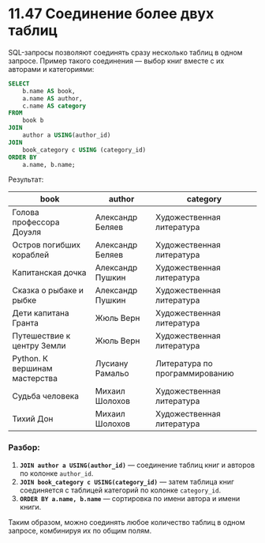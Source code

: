 # 11.47 Соединение более двух таблиц

SQL-запросы позволяют соединять сразу несколько таблиц в одном запросе. Пример такого соединения — выбор книг вместе с их авторами и категориями:

```sql
SELECT
    b.name AS book,
    a.name AS author,
    c.name AS category
FROM
    book b
JOIN
    author a USING(author_id)
JOIN
    book_category c USING (category_id)
ORDER BY
    a.name, b.name;
```

Результат:

| book | author | category |
| --- | --- | --- |
| Голова профессора Доуэля | Александр Беляев | Художественная литература |
| Остров погибших кораблей | Александр Беляев | Художественная литература |
| Капитанская дочка | Александр Пушкин | Художественная литература |
| Сказка о рыбаке и рыбке | Александр Пушкин | Художественная литература |
| Дети капитана Гранта | Жюль Верн | Художественная литература |
| Путешествие к центру Земли | Жюль Верн | Художественная литература |
| Python. К вершинам мастерства | Лусиану Рамальо | Литература по программированию |
| Судьба человека | Михаил Шолохов | Художественная литература |
| Тихий Дон | Михаил Шолохов | Художественная литература |

### Разбор:

1. **`JOIN author a USING(author_id)`** — соединение таблиц книг и авторов по колонке `author_id`.
2. **`JOIN book_category c USING(category_id)`** — затем таблица книг соединяется с таблицей категорий по колонке `category_id`.
3. **`ORDER BY a.name, b.name`** — сортировка по имени автора и имени книги.

Таким образом, можно соединять любое количество таблиц в одном запросе, комбинируя их по общим полям.